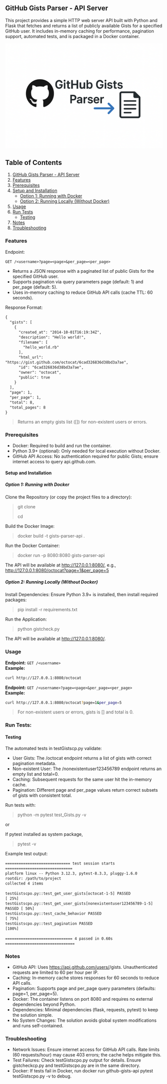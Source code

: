 ## GitHub Gists Parser - API Server

This project provides a simple HTTP web server API built with Python and Flask that fetches and returns a list of publicly available Gists for a specified GitHub user. It includes in-memory caching for performance, pagination support, automated tests, and is packaged in a Docker container.

![](static/gist1.png)

## Table of Contents

1. [GitHub Gists Parser - API Server](#github-gists-parser---api-server)
2. [Features](#features)
3. [Prerequisites](#prerequisites)
4. [Setup and Installation](#setup-and-installation)
   - [Option 1: Running with Docker](#option-1-running-with-docker)
   - [Option 2: Running Locally (Without Docker)](#option-2-running-locally-without-docker)
5. [Usage](#usage)
6. [Run Tests](#run-tests)
   - [Testing](#testing)
7. [Notes](#notes)
8. [Troubleshooting](#troubleshooting)


### Features

Endpoint:
```
GET /<username>?page=<page>&per_page=<per_page>
```
* Returns a JSON response with a paginated list of public Gists for the specified GitHub user.
* Supports pagination via query parameters page (default: 1) and per_page (default: 5).
* Uses in-memory caching to reduce GitHub API calls (cache TTL: 60 seconds).

Response Format:
```
{
  "gists": [
    {
      "created_at": "2014-10-01T16:19:34Z",
      "description": "Hello world!",
      "filename": [
        "hello_world.rb"
      ],
      "html_url": "https://gist.github.com/octocat/6cad326836d38bd3a7ae",
      "id": "6cad326836d38bd3a7ae",
      "owner": "octocat",
      "public": true
    }
  ],
  "page": 1,
  "per_page": 1,
  "total": 8,
  "total_pages": 8
}
```




> Returns an empty gists list ([]) for non-existent users or errors.


### Prerequisites

- Docker: Required to build and run the container.
- Python 3.9+ (optional): Only needed for local execution without Docker.
- GitHub API Access: No authentication required for public Gists; ensure internet access to query api.github.com.

#### Setup and Installation

##### Option 1: Running with Docker
Clone the Repository (or copy the project files to a directory):


> git clone <repository-url>
> 
> cd <repository-directory>

Build the Docker Image:

> docker build -t gists-parser-api .

Run the Docker Container:

> docker run -p 8080:8080 gists-parser-api

The API will be available at http://127.0.0.1:8080/<username>, e.g., http://127.0.0.1:8080/octocat?page=1&per_page=5

##### Option 2: Running Locally (Without Docker)

Install Dependencies: Ensure Python 3.9+ is installed, then install required packages:

> pip install -r requirements.txt

Run the Application:

> python gistcheck.py

The API will be available at http://127.0.0.1:8080/<username>.



### Usage
**Endpoint:** `GET /<username>`  
**Example:**  
```bash
curl http://127.0.0.1:8080/octocat
```
**Endpoint:** `GET /<username>?page=<page>&per_page=<per_page>`  
**Example:**  
```bash
curl http://127.0.0.1:8080/octocat?page=1&per_page=5
```

> For non-existent users or errors, gists is [] and total is 0.

### Run Tests:

#### Testing

The automated tests in testGistscp.py validate:
- User Gists: The /octocat endpoint returns a list of gists with correct pagination metadata.
- Non-existent User: The /nonexistentuser123456789 endpoint returns an empty list and total=0.
- Caching: Subsequent requests for the same user hit the in-memory cache.
- Pagination: Different page and per_page values return correct subsets of gists with consistent total.

Run tests with:

> python -m pytest test_Gists.py -v

or 

If pytest installed as system package,
> pytest -v

Example test output:
```
============================= test session starts ==============================
platform linux -- Python 3.12.3, pytest-8.3.3, pluggy-1.6.0
rootdir: /path/to/project
collected 4 items

testGistscpo.py::test_get_user_gists[octocat-1-5] PASSED               [ 25%]
testGistscpo.py::test_get_user_gists[nonexistentuser123456789-1-5] PASSED [ 50%]
testGistscpo.py::test_cache_behavior PASSED                            [ 75%]
testGistscpo.py::test_pagination PASSED                                [100%]

============================== 4 passed in 0.60s ===============================
```

### Notes
- GitHub API: Uses https://api.github.com/users/<username>/gists. Unauthenticated requests are limited to 60 per hour per IP.
- Caching: In-memory cache stores responses for 60 seconds to reduce API calls.
- Pagination: Supports page and per_page query parameters (defaults: page=1, per_page=5).
- Docker: The container listens on port 8080 and requires no external dependencies beyond Python.
- Dependencies: Minimal dependencies (flask, requests, pytest) to keep the solution simple.
- No System Changes: The solution avoids global system modifications and runs self-contained.

### Troubleshooting
- Network Issues: Ensure internet access for GitHub API calls. Rate limits (60 requests/hour) may cause 403 errors; the cache helps mitigate this.
- Test Failures: Check testGistscpo.py output for details. Ensure gistcheckcp.py and testGistscpo.py are in the same directory.
- Docker: If tests fail in Docker, run docker run github-gists-api pytest testGistscpo.py -v to debug.